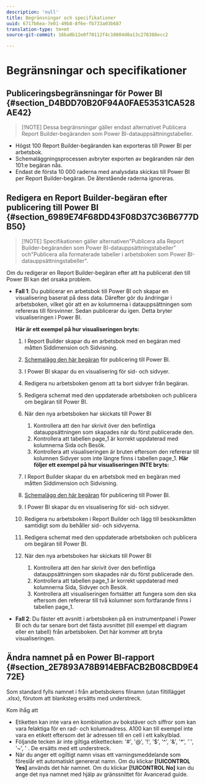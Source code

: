 ```yaml
---
description: 'null'
title: Begränsningar och specifikationer
uuid: 6717b6ea-7e01-49b8-8f6e-fb733a03b687
translation-type: tm+mt
source-git-commit: 16ba0b12e0f70112f4c10804d0a13c278388ecc2

---
```



# Begränsningar och specifikationer

## Publiceringsbegränsningar för Power BI {#section_D4BDD70B20F94A0FAE53531CA528AE42}

> [!NOTE] Dessa begränsningar gäller endast alternativet Publicera Report Builder-begäranden som Power BI-datauppsättningstabeller.

* Högst 100 Report Builder-begäranden kan exporteras till Power BI per arbetsbok.
* Schemaläggningsprocessen avbryter exporten av begäranden när den 101:e begäran nås.
* Endast de första 10 000 raderna med analysdata skickas till Power BI per Report Builder-begäran. De återstående raderna ignoreras.

## Redigera en Report Builder-begäran efter publicering till Power BI {#section_6989E74F68DD43F08D37C36B6777DB50}

> [!NOTE] Specifikationen gäller alternativen&quot;Publicera alla Report Builder-begäranden som Power BI-datauppsättningstabeller&quot; och&quot;Publicera alla formaterade tabeller i arbetsboken som Power BI-datauppsättningstabeller&quot;.

Om du redigerar en Report Builder-begäran efter att ha publicerat den till Power BI kan det orsaka problem.

* **Fall 1**: Du publicerar en arbetsbok till Power BI och skapar en visualisering baserat på dess data. Därefter gör du ändringar i arbetsboken, vilket gör att en av kolumnerna i datauppsättningen som refereras till försvinner. Sedan publicerar du igen. Detta bryter visualiseringen i Power BI.

   **Här är ett exempel på hur visualiseringen bryts:**

   1. I Report Builder skapar du en arbetsbok med en begäran med måtten Siddimension och Sidvisning.
   1. [Schemalägg den här begäran](/help/analyze/report-builder/whats-new-arb.md#rb-5-5-section) för publicering till Power BI.
   1. I Power BI skapar du en visualisering för sid- och sidvyer.
   1. Redigera nu arbetsboken genom att ta bort sidvyer från begäran.
   1. Redigera schemat med den uppdaterade arbetsboken och publicera om begäran till Power BI.
   1. När den nya arbetsboken har skickats till Power BI

      1. Kontrollera att den har skrivit över den befintliga datauppsättningen som skapades när du först publicerade den.
      1. Kontrollera att tabellen page_1 är korrekt uppdaterad med kolumnerna Sida och Besök.
      1. Kontrollera att visualiseringen är bruten eftersom den refererar till kolumnen Sidvyer som inte längre finns i tabellen page_1.
   **Här följer ett exempel på hur visualiseringen INTE bryts:**

   1. I Report Builder skapar du en arbetsbok med en begäran med måtten Siddimension och Sidvisning.
   1. [Schemalägg den här begäran](/help/analyze/report-builder/whats-new-arb.md#rb-5-5-section) för publicering till Power BI.
   1. I Power BI skapar du en visualisering för sid- och sidvyer.
   1. Redigera nu arbetsboken i Report Builder och lägg till besöksmåtten samtidigt som du behåller sid- och sidvyerna.
   1. Redigera schemat med den uppdaterade arbetsboken och publicera om begäran till Power BI.
   1. När den nya arbetsboken har skickats till Power BI

      1. Kontrollera att den har skrivit över den befintliga datauppsättningen som skapades när du först publicerade den.
      1. Kontrollera att tabellen page_1 är korrekt uppdaterad med kolumnerna Sida, Sidvyer och Besök.
      1. Kontrollera att visualiseringen fortsätter att fungera som den ska eftersom den refererar till två kolumner som fortfarande finns i tabellen page_1.


* **Fall 2**: Du fäster ett avsnitt i arbetsboken på en instrumentpanel i Power BI och du tar senare bort det fästa avsnittet (till exempel ett diagram eller en tabell) från arbetsboken. Det här kommer att bryta visualiseringen.

## Ändra namnet på en Power BI-rapport {#section_2E7893A78B914EBFACB2B08CBD9E472E}

Som standard fylls namnet i från arbetsbokens filnamn (utan filtillägget .xlsx), förutom att blanksteg ersätts med understreck.

Kom ihåg att

* Etiketten kan inte vara en kombination av bokstäver och siffror som kan vara felaktiga för en rad- och kolumnadress. A100 kan till exempel inte vara en etikett eftersom det är adressen till en cell i ett kalkylblad.
* Följande tecken är inte giltiga etikettecken: &#39;#&#39;, &#39;@&#39;, &#39;!&#39;, &#39;$&#39;, &#39;^&#39;, &#39;&amp;&#39;, &#39;*&#39;, &#39;`&#39;, &#39;~&#39;, &#39; . De ersätts med ett understreck.
* När du anger ett ogiltigt namn visas ett varningsmeddelande som föreslår ett automatiskt genererat namn. Om du klickar **[!UICONTROL Yes]** används det här namnet. Om du klickar **[!UICONTROL No]** kan du ange det nya namnet med hjälp av gränssnittet för Avancerad guide.

